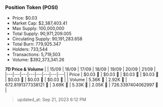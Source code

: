 
  ### Position Token (POSI)
  - Price: $0.03
  - Market Cap: $2,387,403.41
  - Max Supply: 100,000,000
  - Total Supply: 90,971,209.005
  - Circulating Supply: 90,191,283.658
  - Total Burn: 779,925.347
  - Holders: 733,544
  - Transactions: 5,719,503
  - Volume: $392,373,341.26

  **7D Price & Volume**
  | | 15&#x2F;09 | 16&#x2F;09 | 17&#x2F;09 | 18&#x2F;09 | 19&#x2F;09 | 20&#x2F;09 | 21&#x2F;09 |
  |---|---|---|---|---|---|---|---|
  | Price | $0.03 🔻 | $0.03 🔻 | $0.03 🚀 | $0.03 🚀 | $0.03 🔻 | $0.03 🔻 | $0.03 🔻 |
  | Volume | 5.36K 🔻 | 2.92K 🔻 | 672.8191377338121 🔻 | 3.69K 🚀 | 5.33K 🚀 | 2.05K 🔻 | 726.3397404062997 🔻 |

  > updated_at: Sep 21, 2023 6:12 PM
